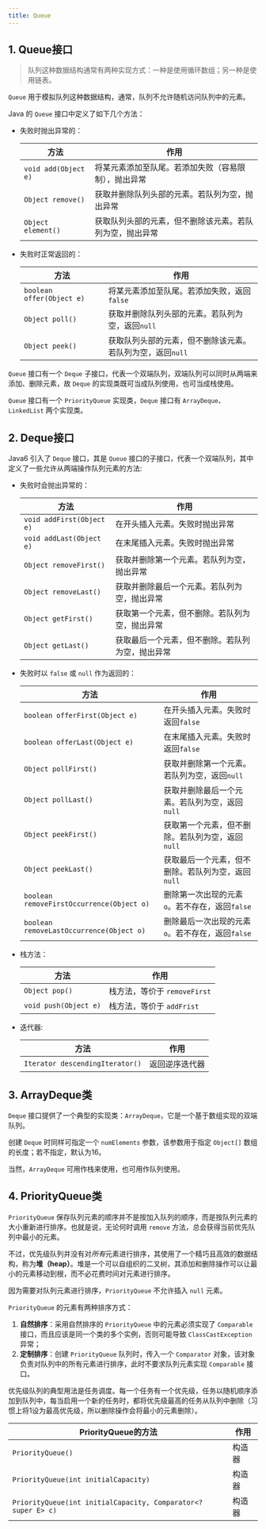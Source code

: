 ```yaml
---
title: Queue
---
```


## 1. Queue接口

> 队列这种数据结构通常有两种实现方式：一种是使用循环数组；另一种是使用链表。

`Queue` 用于模拟队列这种数据结构，通常，队列不允许随机访问队列中的元素。

Java 的 `Queue` 接口中定义了如下几个方法：

- 失败时抛出异常的：

    | 方法                 | 作用                                                     |
    | -------------------- | -------------------------------------------------------- |
    | `void add(Object e)` | 将某元素添加至队尾。若添加失败（容易限制），抛出异常     |
    | `Object remove()`    | 获取并删除队列头部的元素。若队列为空，抛出异常           |
    | `Object element()`   | 获取队列头部的元素，但不删除该元素。若队列为空，抛出异常 |

- 失败时正常返回的：

    | 方法                      | 作用                                                       |
    | ------------------------- | ---------------------------------------------------------- |
    | `boolean offer(Object e)` | 将某元素添加至队尾。若添加失败，返回`false`                |
    | `Object poll()`           | 获取并删除队列头部的元素。若队列为空，返回`null`           |
    | `Object peek()`           | 获取队列头部的元素，但不删除该元素。若队列为空，返回`null` |

`Queue` 接口有一个 `Deque` 子接口，代表一个双端队列，双端队列可以同时从两端来添加、删除元素，故 `Deque` 的实现类既可当成队列使用，也可当成栈使用。

`Queue` 接口有一个 `PriorityQueue` 实现类，`Deque` 接口有 `ArrayDeque`、`LinkedList` 两个实现类。

## 2. Deque接口

Java6 引入了 `Deque` 接口，其是 `Queue` 接口的子接口，代表一个双端队列，其中定义了一些允许从两端操作队列元素的方法:

- 失败时会抛出异常的：

    | 方法                      | 作用                                             |
    | ------------------------- | ------------------------------------------------ |
    | `void addFirst(Object e)` | 在开头插入元素。失败时抛出异常                   |
    | `void addLast(Object e)`  | 在末尾插入元素。失败时抛出异常                   |
    | `Object removeFirst()`    | 获取并删除第一个元素。若队列为空，抛出异常       |
    | `Object removeLast()`     | 获取并删除最后一个元素。若队列为空，抛出异常     |
    | `Object getFirst()`       | 获取第一个元素，但不删除。若队列为空，抛出异常   |
    | `Object getLast()`        | 获取最后一个元素，但不删除。若队列为空，抛出异常 |

- 失败时以 `false` 或 `null` 作为返回的：

    | 方法                                      | 作用                                               |
    | ----------------------------------------- | -------------------------------------------------- |
    | `boolean offerFirst(Object e)`            | 在开头插入元素。失败时返回`false`                  |
    | `boolean offerLast(Object e)`             | 在末尾插入元素。失败时返回`false`                  |
    | `Object pollFirst()`                      | 获取并删除第一个元素。若队列为空，返回`null`       |
    | `Object pollLast()`                       | 获取并删除最后一个元素。若队列为空，返回`null`     |
    | `Object peekFirst()`                      | 获取第一个元素，但不删除。若队列为空，返回`null`   |
    | `Object peekLast()`                       | 获取最后一个元素，但不删除。若队列为空，返回`null` |
    | `boolean removeFirstOccurrence(Object o)` | 删除第一次出现的元素`o`。若不存在，返回`false`     |
    | `boolean removeLastOccurrence(Object o)`  | 删除最后一次出现的元素`o`。若不存在，返回`false`   |

- 栈方法：

    | 方法                  | 作用                         |
    | --------------------- | ---------------------------- |
    | `Object pop()`        | 栈方法，等价于 `removeFirst` |
    | `void push(Object e)` | 栈方法，等价于 `addFrist`    |

- 迭代器:

    | 方法                            | 作用           |
    | ------------------------------- | -------------- |
    | `Iterator descendingIterator()` | 返回逆序迭代器 |

## 3. ArrayDeque类

`Deque` 接口提供了一个典型的实现类：`ArrayDeque`，它是一个基于数组实现的双端队列。

创建 `Deque` 时同样可指定一个 `numElements` 参数，该参数用于指定 `Object[]` 数组的长度；若不指定，默认为16。

当然，`ArrayDeque` 可用作栈来使用，也可用作队列使用。

## 4. PriorityQueue类

`PriorityQueue` 保存队列元素的顺序并不是按加入队列的顺序，而是按队列元素的大小重新进行排序。也就是说，无论何时调用 `remove` 方法，总会获得当前优先队列中最小的元素。

不过，优先级队列并没有对*所有*元素进行排序，其使用了一个精巧且高效的数据结构，称为**堆（heap）**。堆是一个可以自组织的二叉树，其添加和删除操作可以让最小的元素移动到根，而不必花费时间对元素进行排序。

因为需要对队列元素进行排序，`PriorityQueue` 不允许插入 `null` 元素。

`PriorityQueue` 的元素有两种排序方式：

1. **自然排序**：采用自然排序的 `PriorityQueue` 中的元素必须实现了 `Comparable` 接口，而且应该是同一个类的多个实例，否则可能导致 `ClassCastException` 异常；
2. **定制排序**：创建 `PriorityQueue` 队列时，传入一个 `Comparator` 对象，该对象负责对队列中的所有元素进行排序，此时不要求队列元素实现 `Comparable` 接口。

优先级队列的典型用法是任务调度。每一个任务有一个优先级，任务以随机顺序添加到队列中，每当启用一个新的任务时，都将优先级最高的任务从队列中删除（习惯上将1设为最高优先级，所以删除操作会将最小的元素删除）。

| PriorityQueue的方法                                          | 作用   |
| ------------------------------------------------------------ | ------ |
| `PriorityQueue()`                                            | 构造器 |
| `PriorityQueue(int initialCapacity)`                         | 构造器 |
| `PriorityQueue(int initialCapacity, Comparator<? super E> c)` | 构造器 |

